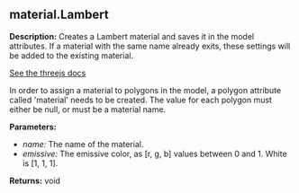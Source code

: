 ## material.Lambert  
  
  
**Description:** Creates a Lambert material and saves it in the model attributes.
If a material with the same name already exits, these settings will be added to the existing material.


[See the threejs docs](https://threejs.org/docs/#api/en/materials/MeshLambertMaterial)


In order to assign a material to polygons in the model, a polygon attribute called 'material'
needs to be created. The value for each polygon must either be null, or must be a material name.

  
  
**Parameters:**  
  * *name:* The name of the material.  
  * *emissive:* The emissive color, as [r, g, b] values between 0 and 1. White is [1, 1, 1].  
  
**Returns:** void  
